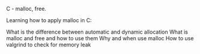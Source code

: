 C - malloc, free.

Learning how to apply malloc in C:

What is the difference between automatic and dynamic allocation
What is malloc and free and how to use them
Why and when use malloc
How to use valgrind to check for memory leak
